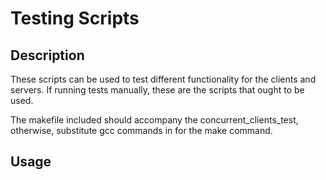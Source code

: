 
# Testing Scripts

## Description
These scripts can be used to test different functionality for the clients and servers. If running tests manually, these are the scripts that ought to be used.

The makefile included should accompany the concurrent_clients_test, otherwise, substitute gcc commands in for the make command.

## Usage